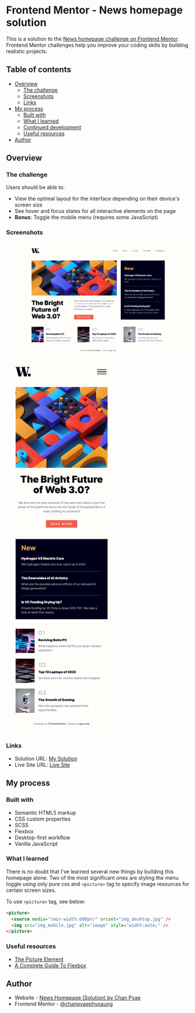# Frontend Mentor - News homepage solution

This is a solution to the [News homepage challenge on Frontend Mentor](https://www.frontendmentor.io/challenges/news-homepage-H6SWTa1MFl). Frontend Mentor challenges help you improve your coding skills by building realistic projects.

## Table of contents

- [Overview](#overview)
  - [The challenge](#the-challenge)
  - [Screenshots](#screenshots)
  - [Links](#links)
- [My process](#my-process)
  - [Built with](#built-with)
  - [What I learned](#what-i-learned)
  - [Continued development](#continued-development)
  - [Useful resources](#useful-resources)
- [Author](#author)

## Overview

### The challenge

Users should be able to:

- View the optimal layout for the interface depending on their device's screen size
- See hover and focus states for all interactive elements on the page
- **Bonus**: Toggle the mobile menu (requires some JavaScript)

### Screenshots

![Desktop View](<./img/screenshot(desktop-view).png>)
![Desktop View](<./img/screenshot(mobile-view).png>)

### Links

- Solution URL: [My Solution](https://github.com/chanpyaephyoaung/news-homepage)
- Live Site URL: [Live Site](https://chanpyaephyoaung.github.io/news-homepage/)

## My process

### Built with

- Semantic HTML5 markup
- CSS custom properties
- SCSS
- Flexbox
- Desktop-first workflow
- Vanilla JavaScript

### What I learned

There is no doubt that I've learned several new things by building this homepage alone. Two of the most significant ones are styling the menu toggle using only pure css and `<picture>` tag to specify image resources for certain screen sizes.

To use `<picture>` tag, see below:

```html
<picture>
  <source media="(min-width:600px)" srcset="img_desktop.jpg" />
  <img src="img_mobile.jpg" alt="image" style="width:auto;" />
</picture>
```

### Useful resources

- [The Picture Element](https://developer.mozilla.org/en-US/docs/Web/HTML/Element/picture)
- [A Complete Guide To Flexbox](https://css-tricks.com/snippets/css/a-guide-to-flexbox/)

## Author

- Website - [News Homepage (Solution) by Chan Pyae](https://chanpyaephyoaung.github.io/news-homepage/)
- Frontend Mentor - [@chanpyaephyoaung](https://www.frontendmentor.io/profile/chanpyaephyoaung)

